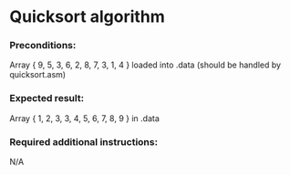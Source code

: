 # Quicksort algorithm

### Preconditions:

Array { 9, 5, 3, 6, 2, 8, 7, 3, 1, 4 } loaded into .data (should be handled by quicksort.asm)

### Expected result:

Array { 1, 2, 3, 3, 4, 5, 6, 7, 8, 9 } in .data

### Required additional instructions:

N/A
